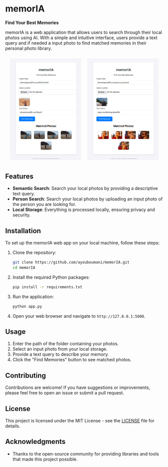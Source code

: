 # memorIA

**Find Your Best Memories**

memorIA is a web application that allows users to search through their local photos using AI. With a simple and intuitive interface, users provide a text query and if needed a input photo to find matched memories in their personal photo library.

<div style="display: flex; justify-content: center;">
    <img src="demo1.png" alt="Template Photo" style="margin: 10px; width: 45%;">
    <img src="demo2.png" alt="Template Photo" style="margin: 10px; width: 45%;">
</div>

## Features

- **Semantic Search**: Search your local photos by providing a descriptive text query.
- **Person Search**: Search your local photos by uploading an input photo of the person you are looking for.
- **Local Storage**: Everything is processed locally, ensuring privacy and security.

## Installation

To set up the memorIA web app on your local machine, follow these steps:

1. Clone the repository:

   ```bash
   git clone https://github.com/ayouboumani/memorIA.git
   cd memorIA
   ```

2. Install the required Python packages:

   ```bash
   pip install -r requirements.txt
   ```

3. Run the application:

   ```bash
   python app.py
   ```

4. Open your web browser and navigate to `http://127.0.0.1:5000`.

## Usage

1. Enter the path of the folder containing your photos.
2. Select an input photo from your local storage.
3. Provide a text query to describe your memory.
4. Click the "Find Memories" button to see matched photos.

## Contributing

Contributions are welcome! If you have suggestions or improvements, please feel free to open an issue or submit a pull request.

## License

This project is licensed under the MIT License - see the [LICENSE](LICENSE) file for details.

## Acknowledgments

- Thanks to the open-source community for providing libraries and tools that made this project possible.

